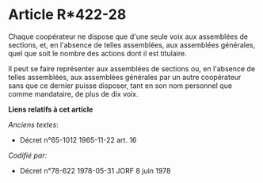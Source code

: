 # Article R*422-28

Chaque coopérateur ne dispose que d'une seule voix aux assemblées de sections, et, en l'absence de telles assemblées, aux
assemblées générales, quel que soit le nombre des actions dont il est titulaire.

Il peut se faire représenter aux assemblées de sections ou, en l'absence de telles assemblées, aux assemblées générales par
un autre coopérateur sans que ce dernier puisse disposer, tant en son nom personnel que comme mandataire, de plus de dix
voix.

**Liens relatifs à cet article**

_Anciens textes_:

  - Décret n°65-1012 1965-11-22 art. 16

_Codifié par_:

  - Décret n°78-622 1978-05-31 JORF 8 juin 1978
